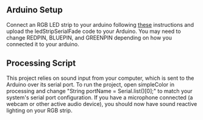 Arduino Setup
-------------
Connect an RGB LED strip to your arduino following [these](http://learn.adafruit.com/rgb-led-strips/usage) instructions
and upload the ledStripSerialFade code to your Arduino. You may need to change REDPIN, BLUEPIN, and GREENPIN 
depending on how you connected it to your arduino. 

Processing Script
-----------------
This project relies on sound input from your computer, which is sent to the Arduino over its serial port. 
To run the project, open simpleColor in processing and change "String portName = Serial.list()[0];" 
to match your system's serial port configuration. If you have a microphone connected (a webcam or other 
active audio device), you should now have sound reactive lighting on your RGB strip.
